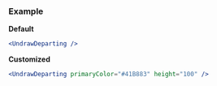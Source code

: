 ### Example

**Default**
```jsx
<UndrawDeparting />
```

**Customized**
```jsx
<UndrawDeparting primaryColor="#41B883" height="100" />
```

